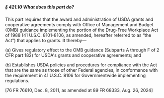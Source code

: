 ##### § 421.10 What does this part do? #####

This part requires that the award and administration of USDA grants and cooperative agreements comply with Office of Management and Budget (OMB) guidance implementing the portion of the Drug-Free Workplace Act of 1988 (41 U.S.C. 8101-8106, as amended, hereafter referred to as “the Act”) that applies to grants. It thereby—

(a) Gives regulatory effect to the OMB guidance (Subparts A through F of 2 CFR part 182) for USDA's grants and cooperative agreements; and

(b) Establishes USDA policies and procedures for compliance with the Act that are the same as those of other Federal agencies, in conformance with the requirement in 41 U.S.C. 8106 for Governmentwide implementing regulations.

[76 FR 76610, Dec. 8, 2011, as amended at 89 FR 68333, Aug. 26, 2024]
